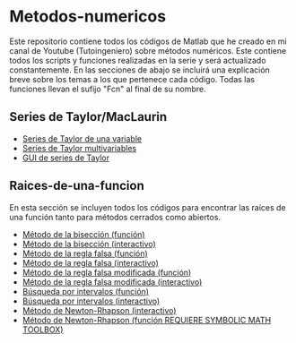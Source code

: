 # Metodos-numericos
Este repositorio contiene todos los códigos de Matlab que he creado en mi canal de Youtube (Tutoingeniero) sobre métodos numéricos. Este contiene todos los scripts y funciones realizadas en la serie y será actualizado constantemente. En las secciones de abajo se incluirá una explicación breve sobre los temas a los que pertenece cada código. Todas las funciones llevan el sufijo "Fcn" al final de su nombre.

## Series de Taylor/MacLaurin
- [Series de Taylor de una variable](https://github.com/RolaValdez/Metodos-numericos-Numerical-Methods/blob/master/Taylor.m)
- [Series de Taylor multivariables](https://github.com/RolaValdez/Metodos-numericos-Numerical-Methods/blob/master/TaylorMulti.m)
- [GUI de series de Taylor](https://github.com/RolaValdez/Metodos-numericos-Numerical-Methods/blob/master/SeriesdeTaylorApp.rar)

## Raices-de-una-funcion
En esta sección se incluyen todos los códigos para encontrar las raíces de una función tanto para métodos cerrados como abiertos.

- [Método de la bisección (función)](https://github.com/RolaValdez/Metodos-numericos-Numerical-Methods/blob/master/BiseccionFcn.m)
- [Método de la bisección (interactivo)](https://github.com/RolaValdez/Metodos-numericos-Numerical-Methods/blob/master/Biseccion.m)
- [Método de la regla falsa (función)](https://github.com/RolaValdez/Metodos-numericos-Numerical-Methods/blob/master/ReglaFalsaFcn.m)
- [Método de la regla falsa (interactivo)](https://github.com/RolaValdez/Metodos-numericos-Numerical-Methods/blob/master/ReglaFalsa.m)
- [Método de la regla falsa modificada (función)](https://github.com/RolaValdez/Metodos-numericos-Numerical-Methods/blob/master/ReglaFalsaModFcn.m)
- [Método de la regla falsa modificada (interactivo)](https://github.com/RolaValdez/Metodos-numericos-Numerical-Methods/blob/master/ReglaFalsaMod.m)
- [Búsqueda por intervalos (función)](https://github.com/RolaValdez/Metodos-numericos-Numerical-Methods/blob/master/BusquedaPorIntervalosAUTO.m)
- [Búsqueda por intervalos (interactivo)](https://github.com/RolaValdez/Metodos-numericos-Numerical-Methods/blob/master/BusquedaPorIntervalosMANUAL.m)
- [Método de Newton-Rhapson (interactivo)](https://github.com/RolaValdez/Metodos-numericos-Numerical-Methods/blob/master/NewtonRhapson.m)
- [Método de Newton-Rhapson (función REQUIERE SYMBOLIC MATH TOOLBOX)](https://github.com/RolaValdez/Metodos-numericos-Numerical-Methods/blob/master/NewtonRhapsonFcn.m)
